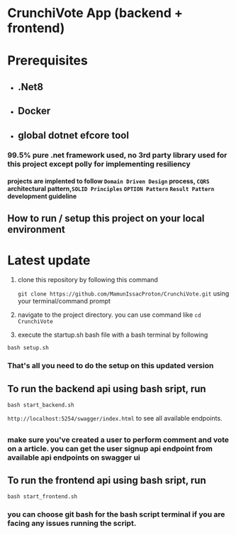# CrunchiVote App (backend + frontend)

# Prerequisites

- ## .Net8
- ## Docker
- ## global dotnet efcore tool

### 99.5% pure .net framework used, no 3rd party library used for this project except polly for implementing resiliency

#### projects are implented to follow `Domain Driven Design` process, `CQRS  `architectural pattern,`SOLID Principles` `OPTION Pattern` `Result Pattern` development guideline

## How to run / setup this project on your local environment
# Latest update
1. clone this repository by following this command

   `git clone https://github.com/MamunIssacProton/CrunchiVote.git`
   using your terminal/command prompt

2. navigate to the project directory. you can use command like `cd CrunchiVote`

3. execute the startup.sh bash file with a bash terminal by following

`bash setup.sh`

### That's all you need to do the setup on this updated version

## To run the backend api using bash sript, run
`bash start_backend.sh`


 `http://localhost:5254/swagger/index.html` to see all available endpoints.
 ## 
 
 ### make sure you've created a user to perform comment and vote on a article. you can get the user signup api endpoint from available api endpoints on swagger ui
 
## To run the frontend  api using bash sript, run
`bash start_frontend.sh`

### you can choose git bash for the bash script terminal if you are facing any issues running the script.
<!-- 
or use visual studio code docker plugin to do docker-compose-up operation

4. Open the Solution (sln file) in Visual Studio or your IDE

5. Select the `CrunchiVote.Infrastructure` project to do the

### Databse migrations

you can also navigate to the project by usng

`cd CrunchiVote/backend/src/CrunchiVote.Infrastructure`

from previous working directory

6. do migration by following this command

   `dotnet ef migrations add init`

   you can use your own migration name insted of init

7. apply pending migrations to database by following this command

   `dotent ef database update`

8. make sure you've performed database migrations on `CrunchiVote.Identity Project also`, to do the migration, use this command by navigating to `CrunchiVote/backend/src/CrunchiVote.Identity` project
   and running
   `dotent ef database update`
9. now select `CrunchiVote.Api` project to run the api project. you can use `dotnet run ` or `dotnet watch` by navigating `CrunchiVote/backend/src/CrunchiVote.Api` project.

10. For Front-end Application, nagivate to `CrunchiVote/frontend/crunchivote` directory and run `npm install` to perform `npm start` and this will run the front-end.
11. Make sure you are running the `backend` applicaion first and the `front end application to see the data on web app` else you can still use the `APIs`by running the `backend` project and navigating your localhost like
    `http://localhost:5254/swagger/index.html` to see all available endpoints.

### There is no Database seeding technique implemented on project, so in order to test all feature, please do consider by creating by using api endpoints.

# `where you can extract Tech Crunch api`

![alt text](api_link.png)

# Task Features on API

1. **Added Option Pattern for appsettings with validations** - _done_
2. **Added Application Resiliency on Api project** - _done_
3. **Added Centralized Global Error Handling** - _done_
4. **Added ResultPattern for better developer experience** - _done_
5. **Added Input validation** - _done_
6. **Added Domain Business Logic Validation** - _done_
7. **Added Automated Runtime Dependency Injection based on a Signature Interface** - _done_
8. **Added Auth and Authz** - _done_
9. **Added Response Compression** - _done_
10. **Added Rate Limiter** - _done_
11. **Added FaultTolarance** - _done_
12. **Well Structure Data with proper formatting based on requirement** - _done_

# Constraints used for logical validation

1. Page Number must be in between 1 to 500
2. Article Id must be minimum 6 digits and cannot start with Zero
3. A Comment Owner/Comment Poster can’t vote his/her own Comment.
4. Once a User voted one type of vote, such as UpVote, then the user is no more eligible to vote the same category. User should try with another available category.
5. Vote Type must not exceed the Available vote range. In this case, it cannot be greater than 1.

# Todo/Future improvements

1. **Add Architecture Test**
2. **Add Event Sourcing**
3. **Add Resiliency on Commenting**
4. **Add Serilog for logging**

# UnFinished features on Front-end Application [was running out of time]

1. **Implement global State Management with lazy load**
2. **user signup**
3. **giving upvote and downvote from application**

## Due to Visual Studio for mac does not support any workload for .NET 8, I've used Individual project configurations appsettings.json for independent database migration.such as `Infrastructre` and `Identity` project and due to same file as output file from multiple project, the given `Dockerfile` or `dotnet publish` will not working or unable to build the `docker image`.

### `used apis`

![alt text](used_apis.png)

### `add beaer token after authentication`

![alt text](bearer_token_add.png)

### `articles data`

![alt text](get_articles_sample.png) -->
